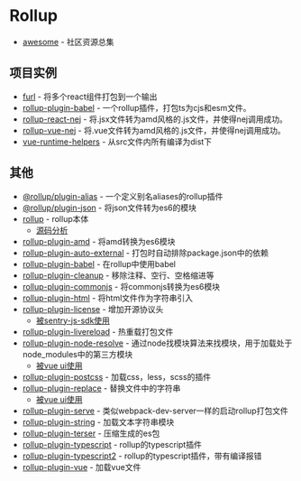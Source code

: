 # Rollup

- [awesome](https://github.com/rollup/awesome) - 社区资源总集

## 项目实例

- [furl](https://github.com/Chalarangelo/furl) - 将多个react组件打包到一个输出
- [rollup-plugin-babel](https://github.com/rollup/rollup-plugin-babel/blob/master/rollup.config.js) - 一个rollup插件，打包ts为cjs和esm文件。
- [rollup-react-nej](https://github.com/FunnyLiu/rollup-react-nej) - 将.jsx文件转为amd风格的.js文件，并使得nej调用成功。
- [rollup-vue-nej](https://github.com/FunnyLiu/rollup-vue-nej) - 将.vue文件转为amd风格的.js文件，并使得nej调用成功。
- [vue-runtime-helpers](https://github.com/znck/vue-runtime-helpers/blob/master/rollup.config.js) - 从src文件内所有编译为dist下

## 其他

- [@rollup/plugin-alias](https://github.com/rollup/plugins/tree/master/packages/alias) - 一个定义别名aliases的rollup插件
- [@rollup/plugin-json](https://github.com/rollup/plugins/tree/master/packages/json) - 将json文件转为es6的模块
- [rollup](https://www.npmjs.com/package/rollup) - rollup本体
    - [源码分析](https://github.com/FunnyLiu/rollup/tree/readsource)
- [rollup-plugin-amd](https://github.com/piuccio/rollup-plugin-amd) - 将amd转换为es6模块
- [rollup-plugin-auto-external](https://github.com/stevenbenisek/rollup-plugin-auto-external) - 打包时自动排除package.json中的依赖
- [rollup-plugin-babel](https://www.npmjs.com/package/rollup-plugin-babel) - 在rollup中使用babel
- [rollup-plugin-cleanup](https://github.com/aMarCruz/rollup-plugin-cleanup) - 移除注释、空行、空格缩进等
- [rollup-plugin-commonjs](https://www.npmjs.com/package/rollup-plugin-commonjs) - 将commonjs转换为es6模块
- [rollup-plugin-html](https://github.com/bdadam/rollup-plugin-html) - 将html文件作为字符串引入
- [rollup-plugin-license](https://github.com/mjeanroy/rollup-plugin-license) - 增加开源协议头
    - [被sentry-js-sdk使用](https://github.com/FunnyLiu/sentry-javascript/blob/master/packages/browser/rollup.config.js#L62)
- [rollup-plugin-livereload](https://github.com/thgh/rollup-plugin-livereload) - 热重载打包文件
- [rollup-plugin-node-resolve](https://www.npmjs.com/package/rollup-plugin-node-resolve) - 通过node找模块算法来找模块，用于加载处于node_modules中的第三方模块
    - [被vue ui使用](https://github.com/brizer/ui/blob/master/build/rollup.config.base.js#L19)
- [rollup-plugin-postcss](https://github.com/egoist/rollup-plugin-postcss) - 加载css，less，scss的插件
- [rollup-plugin-replace](https://www.npmjs.com/package/rollup-plugin-replace) - 替换文件中的字符串
    - [被vue ui使用](https://github.com/brizer/ui/blob/master/build/rollup.config.base.js#L44)
- [rollup-plugin-serve](https://github.com/thgh/rollup-plugin-serve) - 类似webpack-dev-server一样的启动rollup打包文件
- [rollup-plugin-string](https://github.com/TrySound/rollup-plugin-string) - 加载文本字符串模块
- [rollup-plugin-terser](https://www.npmjs.com/package/rollup-plugin-terser) - 压缩生成的es包
- [rollup-plugin-typescript](https://www.npmjs.com/package/rollup-plugin-typescript) - rollup的typescript插件
- [rollup-plugin-typescript2](https://www.npmjs.com/package/rollup-plugin-typescript2) - rollup的typescript插件，带有编译报错
- [rollup-plugin-vue](https://github.com/vuejs/rollup-plugin-vue) - 加载vue文件
